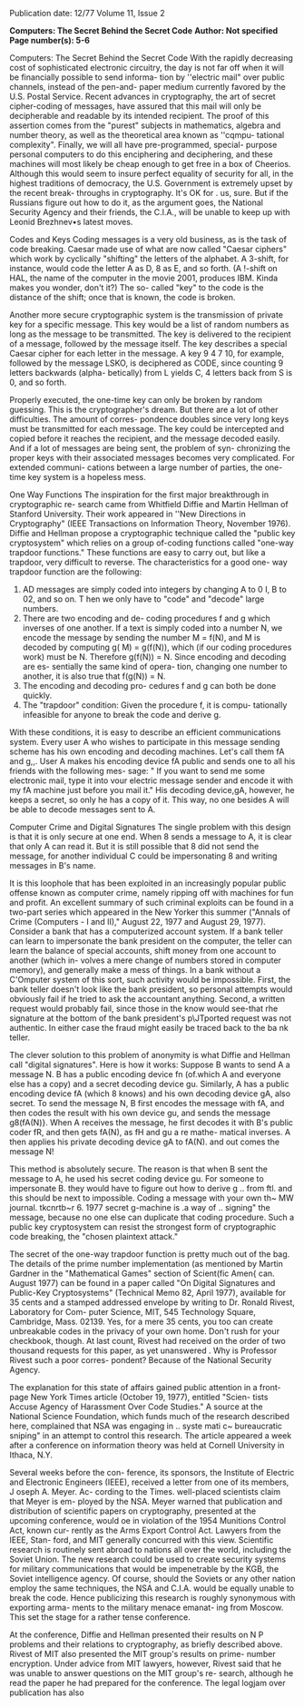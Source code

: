 Publication date: 12/77
Volume 11, Issue 2

**Computers: The Secret Behind the Secret Code**
**Author: Not specified**
**Page number(s): 5-6**

Computers: 
The Secret Behind the Secret Code 
With the rapidly decreasing cost of 
sophisticated electronic circuitry, the 
day is not far off when it will be 
financially possible to send informa-
tion by ''electric mail" over public 
channels, instead of the pen-and-
paper medium currently favored by 
the U.S. Postal Service. Recent 
advances in cryptography, the art of 
secret cipher-coding of messages, have 
assured that this mail will only be 
decipherable and readable by its 
intended recipient. The proof of this 
assertion comes from the "purest" 
subjects in mathematics, algebra and 
number theory, as well as the 
theoretical area known as ''cqmpu-
tational complexity". Finally, we will 
all have pre-programmed, special-
purpose personal computers to do 
this enciphering and deciphering, and 
these machines will most likely be 
cheap enough to get free in a box of 
Cheerios. Although this would seem 
to insure perfect equality of security 
for all, in the highest traditions of 
democracy, the U.S. Government is 
extremely upset by the recent break-
throughs in cryptography. It's OK for . 
us, sure. But if the Russians figure 
out how to do it, as the argument 
goes, the National Security Agency 
and their friends, the C.I.A., will be 
unable to keep up with Leonid 
Brezhnev•s latest moves. 

Codes and Keys 
Coding messages is a very old 
business, as is the task of code 
breaking. Caesar made use of what 
are now called "Caesar ciphers" which 
work by cyclically "shifting" the 
letters of the alphabet. A 3-shift, for 
instance, would code the letter A as 
D, 8 as E, and so forth. (A !-shift on 
HAL, the name of the computer in 
the movie 2001, produces IBM. Kinda 
makes you wonder, don't it?) The so-
called "key" to the code is the 
distance of the shift; once that is 
known, the code is broken. 

Another more secure cryptographic 
system is the transmission of private 
key for a specific message. This key 
would be a list of random numbers as 
long as the message to be transmitted. 
The key is delivered to the recipient 
of a message, followed by the message 
itself. The key describes a special 
Caesar cipher for each letter in the 
message. A key 9 4 7 10, for 
example, followed by the message 
LSKO, is deciphered as CODE, since 
counting 9 letters backwards (alpha-
betically) from L yields C, 4 letters 
back from S is 0, and so forth. 

Properly executed, the one-time key 
can only be broken by random 
guessing. This is the cryptographer's 
dream. But there are a lot of other 
difficulties. The amount of corres-
pondence doubles since very long 
keys must be transmitted for each 
message. The key could be intercepted 
and copied before it reaches the 
recipient, and the message decoded 
easily. And if a lot of messages are 
being sent, the problem of syn-
chronizing the proper keys with their 
associated messages becomes very 
complicated. For extended communi-
cations between a large number of 
parties, the one-time key system is a 
hopeless mess. 

One Way Functions 
The inspiration for the first major 
breakthrough in cryptographic re-
search came from Whitfield Diffie 
and Martin Hellman of Stanford 
University. Their work appeared in 
''New Directions in Cryptography" 
(IEEE Transactions on Information 
Theory, November 1976). Diffie and 
Hellman propose a cryptographic 
technique called the "public key 
cryptosystem" which relies on a group 
of-coding functions called "one-way 
trapdoor functions." These functions 
are easy to carry out, but like a 
trapdoor, very difficult to reverse. 
The characteristics for a good one-
way trapdoor function are the 
following: 
1. AD messages are simply coded into 
integers by changing A to 0 I, B to 
02, and so on. T hen we only have 
to "code" and "decode" large 
numbers. 
2. There are two encoding and de-
coding procedures f and g which 
inverses of one another. If a text 
is simply coded into a number N, 
we encode the message by sending 
the number M = f(N), and M is 
decoded by computing g( M) = 
g(f(N)), which (if our coding 
procedures work) must be N. 
Therefore g(f(N)) = N. Since 
encoding and decoding are es-
sentially the same kind of opera-
tion, changing one number to 
another, it is also true that 
f(g(N)) = N. 
3. The encoding and decoding pro-
cedures f and g can both be done 
quickly. 
4. The "trapdoor" condition: Given 
the procedure f, it is compu-
tationally infeasible for anyone to 
break the code and derive g. 

With these conditions, it is easy to 
describe an efficient communications 
system. Every user A who wishes to 
participate in this message sending 
scheme has his own encoding and 
decoding machines. Let's call them fA 
and g,,. User A makes his encoding 
device fA public and sends one to all 
his friends with the following mes-
sage: " If you want to send me some 
electronic mail, type it into vour 
electric message sender and encode it 
with my fA machine just before you 
mail it." His decoding device,gA, 
however, he keeps a secret, so only he 
has a copy of it. This way, no one 
besides A will be able to decode 
messages sent to A. 

Computer Crime and 
Digital Signatures 
The single problem with this design 
is that it is only secure at one end. 
When 8 sends a message to A, it is 
clear that only A can read it. But it is 
still possible that 8 did not send the 
message, for another individual C 
could be impersonating 8 and writing 
messages in B's name. 

It is this loophole that has been 
exploited in an increasingly popular 
public offense known as computer 
crime, namely ripping off with 
machines for fun and profit. An 
excellent summary of such criminal 
exploits can be found in a two-part 
series which appeared in the New 
Yorker this summer ("Annals of 
Crime (Computers - I and II)," 
August 22, 1977 and August 29, 
1977). Consider a bank that has a 
computerized account system. If a 
bank teller can learn to impersonate 
the bank president on the computer, 
the teller can learn the balance of 
special accounts, shift money from 
one account to another (which in-
volves a mere change of numbers 
stored in computer memory), and 
generally make a mess of things. In a 
bank without a C'Omputer system of 
this sort, such activity would be 
impossible. First, the bank teller 
doesn't look like the bank president, 
so personal attempts would obviously 
fail if he tried to ask the accountant 
anything. Second, a written request 
would probably fail, since those in the 
know would see-that rhe signature at 
the bottom of the bank president's 
p\JTported request was not authentic. 
In either case the fraud might easily 
be traced back to the ba nk teller. 

The clever solution to this problem 
of anonymity is what Diffie and 
Hellman call "digital signatures". 
Here is how it works: Suppose B 
wants to send A a message N. B has a 
public encoding device fn (of.which A 
and everyone else has a copy) and a 
secret decoding device gu. Similarly, 
A has a public encoding device fA 
(which 8 knows) and his own 
decoding device gA, also secret. To 
send the message N, B first encodes 
the message with fA, and then codes 
the result with his own device gu, and 
sends the message g8(fA(N)}. When A 
receives the message, he first decodes 
it with B's public coder fR, and then 
gets fA(N), as fH and gu a re mathe-
matical inverses. A then applies his 
private decoding device gA to fA(N). 
and out comes the message N! 

This method is absolutely secure. 
The reason is that when B sent the 
message to A, he used his secret 
coding device gu. For someone to 
impersonate B. they would have to 
figure out how to derive g .. from ftl. 
and this should be next to impossible. 
Coding a message with your own 
th~ MW journal. tkcnrtb~r 6. 1977 
secret g-machine is .a way of .. signing" 
the message, because no one else can 
duplicate that coding procedure. Such 
a public key cryptosystem can resist 
the strongest form of cryptographic 
code breaking, the "chosen plaintext 
attack." 

The secret of the one-way trapdoor 
function is pretty much out of the 
bag. The details of the prime number 
implementation (as mentioned by 
Martin Gardner in the "Mathematical 
Games" section of Scient(fic Amen{ 
can. August 1977) can be found in a 
paper called "On Digital Signatures 
and Public-Key Cryptosystems" 
(Technical Memo 82, April 1977), 
available for 35 cents and a stamped 
addressed envelope by writing to Dr. 
Ronald Rivest, Laboratory for Com-
puter Science, MIT, 545 Technology 
Square, Cambridge, Mass. 02139. 
Yes, for a mere 35 cents, you too can 
create unbreakable codes in the 
privacy of your own home. Don't 
rush for your checkbook, though. At 
last count, Rivest had received on the 
order of two thousand requests for 
this paper, as yet unanswered . Why is 
Professor Rivest such a poor corres-
pondent? Because of the National 
Security Agency. 

The explanation for this state of 
affairs gained public attention in a 
front-page New York Times article 
(October 19, 1977), entitled "Scien-
tists Accuse Agency of Harassment 
Over Code Studies." A source at the 
National Science Foundation, which 
funds much of the research described 
here, complained that NSA was 
engaging in .. syste mati c~ bureaucratic 
sniping" in an attempt to control this 
research. The article appeared a week 
after a conference on information 
theory was held at Cornell University 
in Ithaca, N.Y. 

Several weeks before the con-
ference, its sponsors, the Institute of 
Electric and Electronic Engineers 
(IEEE), received a letter from one of 
its members, J oseph A. Meyer. Ac-
cording to the Times. well-placed 
scientists claim that Meyer is em-
ployed by the NSA. Meyer warned 
that publication and distribution of 
scientific papers on cryptography, 
presented at the upcoming conference, 
would oe in violation of the 1954 
Munitions Control Act, known cur-
rently as the Arms Export Control 
Act. Lawyers from the IEEE, Stan-
ford, and MIT generally concurred 
with this view. Scientific research is 
routinely sent abroad to nations all 
over the world, including the Soviet 
Union. The new research could be 
used to create security systems for 
military communications that would 
be impenetrable by the KGB, the 
Soviet intelligence agency. Of course, 
should the Soviets or any other 
nation employ the same techniques, 
the NSA and C.I.A. would be equally 
unable to break the code. Hence 
publicizing this research is roughly 
synonymous with exporting arma-
ments to the military menace emanat-
ing from Moscow. This set the stage 
for a rather tense conference. 

At the conference, Diffie and 
Hellman presented their results on 
N P problems and their relations to 
cryptography, as briefly described 
above. Rivest of MIT also presented 
the MIT group's results on prime-
number encryption. Under advice 
from MIT lawyers, however, Rivest 
said that he was unable to answer 
questions on the MIT group's re-
search, although he read the paper he 
had prepared for the conference. The 
legal logjam over publication has also